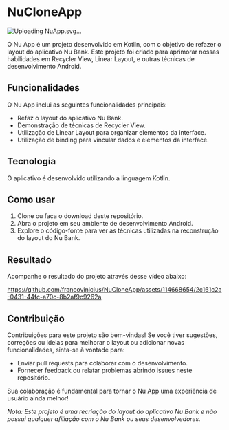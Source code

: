 ﻿# NuCloneApp
![Uploading NuApp.svg…]()

O Nu App é um projeto desenvolvido em Kotlin, com o objetivo de refazer o layout do aplicativo Nu Bank. Este projeto foi criado para aprimorar nossas habilidades em Recycler View, Linear Layout, e outras técnicas de desenvolvimento Android.

## Funcionalidades

O Nu App inclui as seguintes funcionalidades principais:

- Refaz o layout do aplicativo Nu Bank.
- Demonstração de técnicas de Recycler View.
- Utilização de Linear Layout para organizar elementos da interface.
- Utilização de binding para vincular dados e elementos da interface.

## Tecnologia

O aplicativo é desenvolvido utilizando a linguagem Kotlin.

## Como usar

1. Clone ou faça o download deste repositório.
2. Abra o projeto em seu ambiente de desenvolvimento Android.
3. Explore o código-fonte para ver as técnicas utilizadas na reconstrução do layout do Nu Bank.

## Resultado

Acompanhe o resultado do projeto através desse vídeo abaixo:

https://github.com/francovinicius/NuCloneApp/assets/114668654/2c161c2a-0431-44fc-a70c-8b2af9c9262a

## Contribuição

Contribuições para este projeto são bem-vindas! Se você tiver sugestões, correções ou ideias para melhorar o layout ou adicionar novas funcionalidades, sinta-se à vontade para:

- Enviar pull requests para colaborar com o desenvolvimento.
- Fornecer feedback ou relatar problemas abrindo issues neste repositório.

Sua colaboração é fundamental para tornar o Nu App uma experiência de usuário ainda melhor!

*Nota: Este projeto é uma recriação do layout do aplicativo Nu Bank e não possui qualquer afiliação com o Nu Bank ou seus desenvolvedores.*


